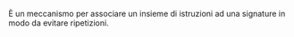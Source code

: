  È un meccanismo per associare un insieme di istruzioni ad una signature in modo da evitare ripetizioni.
